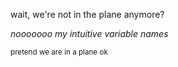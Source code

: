 wait, we're not in the plane anymore?

*_nooooooo my intuitive variable names_*

<sup>pretend we are in a plane ok</sup>
